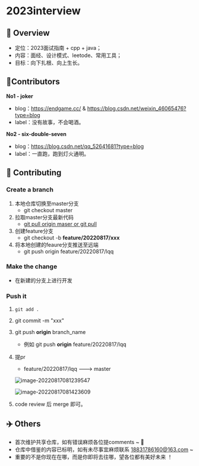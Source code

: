 # 2023interview

## 📖 Overview

- 定位：2023面试指南 + cpp + java；
- 内容：面经、设计模式、leetode、常用工具；
- 目标：向下扎根、向上生长。

## :raising_hand:Contributors

**No1 - joker** 

- blog：https://endgame.cc/ & https://blog.csdn.net/weixin_46065476?type=blog
- label：没有故事，不会喝酒。

**No2 - six-double-seven** 

- blog：https://blog.csdn.net/qq_52641681?type=blog
- label：一直跑，跑到灯火通明。

## 👏 Contributing

### Create a branch

1. 本地仓库切换至master分支
   - git checkout master
2. 拉取master分支最新代码
   - [git pull origin maser or git pull](https://blog.csdn.net/qq_41306423/article/details/101701991)
3. 创建feature分支
   - git checkout -b **feature/20220817/xxx**
4. 将本地创建的feaure分支推送至远端
   - git push origin feature/20220817/lqq

### Make the change

- 在新建的分支上进行开发

### Push it

1. `git add .`

2. git commit -m "xxx"

3. git push **origin** branch_name

   - 例如 git push **origin** feature/20220817/lqq

4. 提pr  

   - feature/20220817/lqq  --->  master

   ![image-20220817081239547](http://six-double-seven.oss-cn-beijing.aliyuncs.com/img/image-20220817081239547.png)

   

   ![image-20220817081423609](http://six-double-seven.oss-cn-beijing.aliyuncs.com/img/image-20220817081423609.png)

   

5. code review 后 merge 即可。

## ✈️ Others

- 首次维护共享仓库，如有错误麻烦各位提comments ~ 🤭
- 仓库中借鉴的内容已标明，如有未尽事宜麻烦联系 18831786160@163.com ~
- 重要的不是你现在在哪，而是你即将去往哪，望各位都有美好未来 ！ 